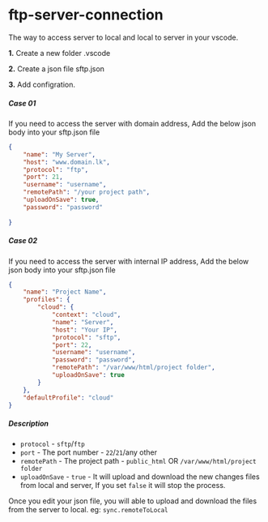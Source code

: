 # ftp-server-connection
The way to access server to local and local to server in your vscode. 

<b>1.</b> Create a new folder .vscode

<b>2.</b> Create a json file sftp.json

<b>3.</b> Add configration.

##### Case 01

If you need to access the server with domain address, Add the below json body into your sftp.json file
```json
{
    "name": "My Server",
    "host": "www.domain.lk",
    "protocol": "ftp",
    "port": 21,
    "username": "username",
    "remotePath": "/your project path",
    "uploadOnSave": true,
    "password": "password"
    
} 
```


##### Case 02

If you need to access the server with internal IP address, Add the below json body into your sftp.json file

```json
{
    "name": "Project Name",
    "profiles": {
        "cloud": {
            "context": "cloud",
            "name": "Server",
            "host": "Your IP",
            "protocol": "sftp",
            "port": 22,
            "username": "username",
            "password": "password",
            "remotePath": "/var/www/html/project folder",
            "uploadOnSave": true
        }
    },
    "defaultProfile": "cloud"
} 
```

##### Description

- `protocol` - `sftp`/`ftp`
- `port` - The port number - `22`/`21`/any other
- `remotePath` - The project path - `public_html` OR `/var/www/html/project folder`
- `uploadOnSave` - `true` - It will upload and download the new changes files from local and server, If you set `false` it will stop the process.

Once you edit your json file, you will able to upload and download the files from the server to local.
eg: `sync.remoteToLocal`

